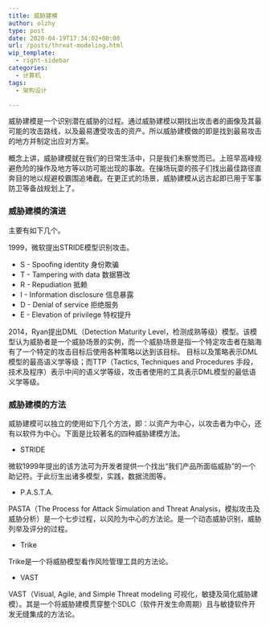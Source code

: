 ```yaml
---
title: 威胁建模
author: olzhy
type: post
date: 2020-04-19T17:34:02+00:00
url: /posts/threat-modeling.html
wip_template:
  - right-sidebar
categories:
  - 计算机
tags:
  - 架构设计

---
```

威胁建模是一个识别潜在威胁的过程。通过威胁建模以期找出攻击者的画像及其最可能的攻击路线，以及最易遭受攻击的资产。所以威胁建模做的即是找到最易攻击的地方并制定出应对方案。

概念上讲，威胁建模就在我们的日常生活中，只是我们未察觉而已。上班早高峰规避危险的操作及地方等以防可能出现的事故。在操场玩耍的孩子们找出最佳路径直奔目的地以规避校霸围追堵截。在更正式的场景，威胁建模从远古起即已用于军事防卫等备战规划上了。

### 威胁建模的演进

主要有如下几个。

1999，微软提出STRIDE模型识别攻击。
+ S - Spoofing identity      身份欺骗
+ T - Tampering with data    数据篡改
+ R - Repudiation            抵赖
+ I - Information disclosure 信息暴露
+ D - Denial of service      拒绝服务
+ E - Elevation of privilege 特权提升

2014，Ryan提出DML（Detection Maturity Level，检测成熟等级）模型。该模型认为威胁者是一个威胁场景的实例，而一个威胁场景是指一个特定攻击者在脑海有了一个特定的攻击目标后使用各种策略以达到该目标。
目标以及策略表示DML模型的最高语义学等级；而TTP（Tactics, Techniques and Procedures 手段，技术及程序）表示中间的语义学等级，攻击者使用的工具表示DML模型的最低语义学等级。

### 威胁建模的方法

威胁建模可以独立的使用如下几个方法，即：以资产为中心，以攻击者为中心，还有以软件为中心。下面是比较著名的四种威胁建模方法。

+ STRIDE

微软1999年提出的该方法可为开发者提供一个找出“我们产品所面临威胁”的一个助记符。于此衍生出诸多模型，实践，数据流图等。

+ P.A.S.T.A.

PASTA（The Process for Attack Simulation and Threat Analysis，模拟攻击及威胁分析）是一个七步过程，以风险为中心的方法论。是一个动态威胁识别，威胁列举及评分的过程。

+ Trike

Trike是一个将威胁模型看作风险管理工具的方法论。

+ VAST

VAST（Visual, Agile, and Simple Threat modeling 可视化，敏捷及简化威胁建模）。其是一个将威胁建模贯穿整个SDLC（软件开发生命周期）且与敏捷软件开发无缝集成的方法论。
